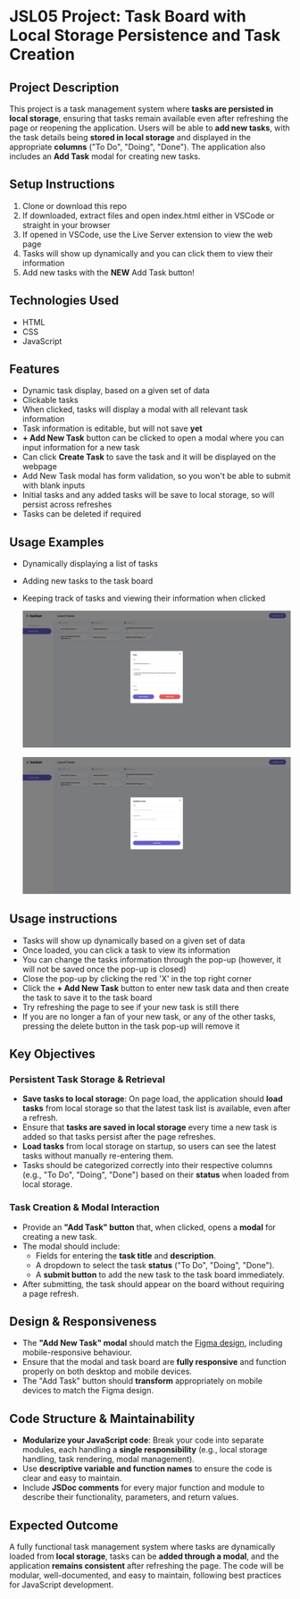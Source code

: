 # JSL05 Project: Task Board with Local Storage Persistence and Task Creation

## Project Description

This project is a task management system where **tasks are persisted in local storage**, ensuring that tasks remain available even after refreshing the page or reopening the application. Users will be able to **add new tasks**, with the task details being **stored in local storage** and displayed in the appropriate **columns** ("To Do", "Doing", "Done"). The application also includes an **Add Task** modal for creating new tasks.

## Setup Instructions

1. Clone or download this repo
2. If downloaded, extract files and open index.html either in VSCode or straight in your browser
3. If opened in VSCode, use the Live Server extension to view the web page
4. Tasks will show up dynamically and you can click them to view their information
5. Add new tasks with the **NEW** Add Task button!

## Technologies Used

- HTML
- CSS
- JavaScript

## Features

- Dynamic task display, based on a given set of data
- Clickable tasks
- When clicked, tasks will display a modal with all relevant task information
- Task information is editable, but will not save **yet**
- **+ Add New Task** button can be clicked to open a modal where you can input information for a new task
- Can click **Create Task** to save the task and it will be displayed on the webpage
- Add New Task modal has form validation, so you won't be able to submit with blank inputs
- Initial tasks and any added tasks will be save to local storage, so will persist across refreshes
- Tasks can be deleted if required

## Usage Examples

- Dynamically displaying a list of tasks
- Adding new tasks to the task board
- Keeping track of tasks and viewing their information when clicked

  ![Example 01](./images/JSL05-example-01.jpg)

  ![Example 02](./images/JSL05-example-02.jpg)

## Usage instructions

- Tasks will show up dynamically based on a given set of data
- Once loaded, you can click a task to view its information
- You can change the tasks information through the pop-up (however, it will not be saved once the pop-up is closed)
- Close the pop-up by clicking the red 'X' in the top right corner
- Click the **+ Add New Task** button to enter new task data and then create the task to save it to the task board
- Try refreshing the page to see if your new task is still there
- If you are no longer a fan of your new task, or any of the other tasks, pressing the delete button in the task pop-up will remove it

## Key Objectives

### Persistent Task Storage & Retrieval

- **Save tasks to local storage**: On page load, the application should **load tasks** from local storage so that the latest task list is available, even after a refresh.
- Ensure that **tasks are saved in local storage** every time a new task is added so that tasks persist after the page refreshes.
- **Load tasks** from local storage on startup, so users can see the latest tasks without manually re-entering them.
- Tasks should be categorized correctly into their respective columns (e.g., "To Do", "Doing", "Done") based on their **status** when loaded from local storage.

### Task Creation & Modal Interaction

- Provide an **"Add Task" button** that, when clicked, opens a **modal** for creating a new task.
- The modal should include:
  - Fields for entering the **task title** and **description**.
  - A dropdown to select the task **status** ("To Do", "Doing", "Done").
  - A **submit button** to add the new task to the task board immediately.
- After submitting, the task should appear on the board without requiring a page refresh.

## Design & Responsiveness

- The **"Add New Task" modal** should match the [Figma design](https://www.figma.com/design/y7bFCUYL5ZHfPeojACBXg2/Challenges-%7C-JSL?node-id=0-1&p=f&t=NNqgDPlU1PNLLh8i-0), including mobile-responsive behaviour.
- Ensure that the modal and task board are **fully responsive** and function properly on both desktop and mobile devices.
- The "Add Task" button should **transform** appropriately on mobile devices to match the Figma design.

## Code Structure & Maintainability

- **Modularize your JavaScript code**: Break your code into separate modules, each handling a **single responsibility** (e.g., local storage handling, task rendering, modal management).
- Use **descriptive variable and function names** to ensure the code is clear and easy to maintain.
- Include **JSDoc comments** for every major function and module to describe their functionality, parameters, and return values.

## Expected Outcome

A fully functional task management system where tasks are dynamically loaded from **local storage**, tasks can be **added through a modal**, and the application **remains consistent** after refreshing the page. The code will be modular, well-documented, and easy to maintain, following best practices for JavaScript development.
